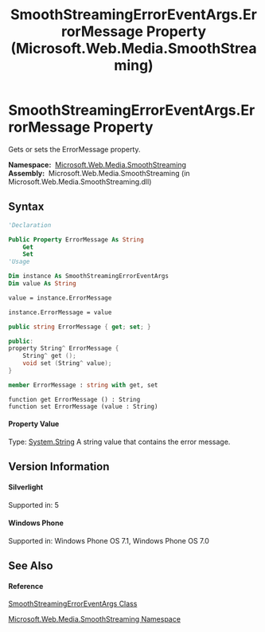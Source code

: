 ﻿---
title: SmoothStreamingErrorEventArgs.ErrorMessage Property  (Microsoft.Web.Media.SmoothStreaming)
TOCTitle: ErrorMessage Property
ms:assetid: P:Microsoft.Web.Media.SmoothStreaming.SmoothStreamingErrorEventArgs.ErrorMessage
ms:mtpsurl: https://msdn.microsoft.com/en-us/library/microsoft.web.media.smoothstreaming.smoothstreamingerroreventargs.errormessage(v=VS.95)
ms:contentKeyID: 46307800
ms.date: 05/31/2012
mtps_version: v=VS.95
f1_keywords:
- Microsoft.Web.Media.SmoothStreaming.SmoothStreamingErrorEventArgs.ErrorMessage
- Microsoft.Web.Media.SmoothStreaming.SmoothStreamingErrorEventArgs.get_ErrorMessage
- Microsoft.Web.Media.SmoothStreaming.SmoothStreamingErrorEventArgs.set_ErrorMessage
dev_langs:
- CSharp
- JScript
- VB
- FSharp
- c++
api_location:
- Microsoft.Web.Media.SmoothStreaming.dll
api_name:
- Microsoft.Web.Media.SmoothStreaming.SmoothStreamingErrorEventArgs.ErrorMessage
- Microsoft.Web.Media.SmoothStreaming.SmoothStreamingErrorEventArgs.get_ErrorMessage
- Microsoft.Web.Media.SmoothStreaming.SmoothStreamingErrorEventArgs.set_ErrorMessage
api_type:
- Managed
topic_type:
- apiref
- kbSyntax
product_family_name: VS
ROBOTS: INDEX,FOLLOW
---

# SmoothStreamingErrorEventArgs.ErrorMessage Property

Gets or sets the ErrorMessage property.

**Namespace:**  [Microsoft.Web.Media.SmoothStreaming](microsoft-web-media-smoothstreaming-namespace_1.md)  
**Assembly:**  Microsoft.Web.Media.SmoothStreaming (in Microsoft.Web.Media.SmoothStreaming.dll)

## Syntax

``` vb
'Declaration

Public Property ErrorMessage As String
    Get
    Set
'Usage

Dim instance As SmoothStreamingErrorEventArgs
Dim value As String

value = instance.ErrorMessage

instance.ErrorMessage = value
```

``` csharp
public string ErrorMessage { get; set; }
```

``` c++
public:
property String^ ErrorMessage {
    String^ get ();
    void set (String^ value);
}
```

``` fsharp
member ErrorMessage : string with get, set
```

``` jscript
function get ErrorMessage () : String
function set ErrorMessage (value : String)
```

#### Property Value

Type: [System.String](https://msdn.microsoft.com/en-us/library/s1wwdcbf\(v=vs.95\))  
A string value that contains the error message.

## Version Information

#### Silverlight

Supported in: 5  

#### Windows Phone

Supported in: Windows Phone OS 7.1, Windows Phone OS 7.0  

## See Also

#### Reference

[SmoothStreamingErrorEventArgs Class](smoothstreamingerroreventargs-class-microsoft-web-media-smoothstreaming_1.md)

[Microsoft.Web.Media.SmoothStreaming Namespace](microsoft-web-media-smoothstreaming-namespace_1.md)

